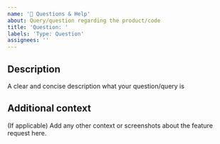 ```yaml
---
name: '🤔 Questions & Help'
about: Query/question regarding the product/code
title: 'Question: '
labels: 'Type: Question'
assignees: ''
---
```


## Description

A clear and concise description what your question/query is

## Additional context

(If applicable)
Add any other context or screenshots about the feature request here.
